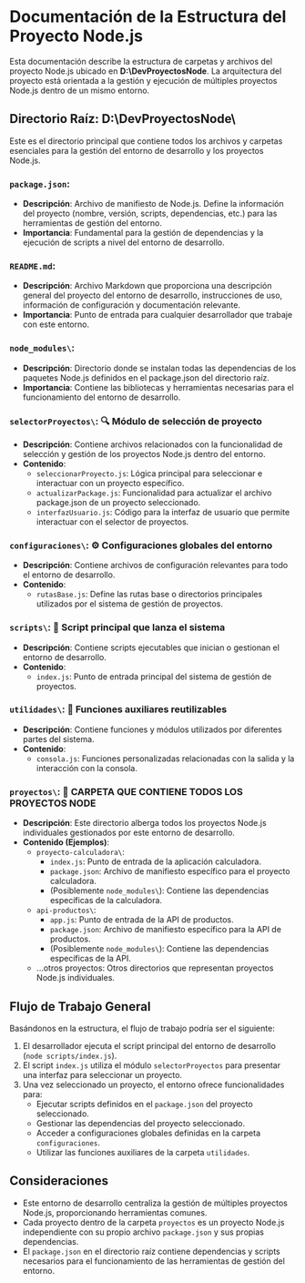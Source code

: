 

# Documentación de la Estructura del Proyecto Node.js

Esta documentación describe la estructura de carpetas y archivos del proyecto Node.js ubicado en **D:\DevProyectosNode**. La arquitectura del proyecto está orientada a la gestión y ejecución de múltiples proyectos Node.js dentro de un mismo entorno.

## Directorio Raíz: D:\DevProyectosNode\

Este es el directorio principal que contiene todos los archivos y carpetas esenciales para la gestión del entorno de desarrollo y los proyectos Node.js.

### `package.json`:
- **Descripción**: Archivo de manifiesto de Node.js. Define la información del proyecto (nombre, versión, scripts, dependencias, etc.) para las herramientas de gestión del entorno.
- **Importancia**: Fundamental para la gestión de dependencias y la ejecución de scripts a nivel del entorno de desarrollo.

### `README.md`:
- **Descripción**: Archivo Markdown que proporciona una descripción general del proyecto del entorno de desarrollo, instrucciones de uso, información de configuración y documentación relevante.
- **Importancia**: Punto de entrada para cualquier desarrollador que trabaje con este entorno.

### `node_modules\`:
- **Descripción**: Directorio donde se instalan todas las dependencias de los paquetes Node.js definidos en el package.json del directorio raíz.
- **Importancia**: Contiene las bibliotecas y herramientas necesarias para el funcionamiento del entorno de desarrollo.

### `selectorProyectos\`: 🔍 Módulo de selección de proyecto
- **Descripción**: Contiene archivos relacionados con la funcionalidad de selección y gestión de los proyectos Node.js dentro del entorno.
- **Contenido**:
  - `seleccionarProyecto.js`: Lógica principal para seleccionar e interactuar con un proyecto específico.
  - `actualizarPackage.js`: Funcionalidad para actualizar el archivo package.json de un proyecto seleccionado.
  - `interfazUsuario.js`: Código para la interfaz de usuario que permite interactuar con el selector de proyectos.

### `configuraciones\`: ⚙️ Configuraciones globales del entorno
- **Descripción**: Contiene archivos de configuración relevantes para todo el entorno de desarrollo.
- **Contenido**:
  - `rutasBase.js`: Define las rutas base o directorios principales utilizados por el sistema de gestión de proyectos.

### `scripts\`: 🚀 Script principal que lanza el sistema
- **Descripción**: Contiene scripts ejecutables que inician o gestionan el entorno de desarrollo.
- **Contenido**:
  - `index.js`: Punto de entrada principal del sistema de gestión de proyectos.

### `utilidades\`: 🧰 Funciones auxiliares reutilizables
- **Descripción**: Contiene funciones y módulos utilizados por diferentes partes del sistema.
- **Contenido**:
  - `consola.js`: Funciones personalizadas relacionadas con la salida y la interacción con la consola.

### `proyectos\`: 📂 CARPETA QUE CONTIENE TODOS LOS PROYECTOS NODE
- **Descripción**: Este directorio alberga todos los proyectos Node.js individuales gestionados por este entorno de desarrollo.
- **Contenido (Ejemplos)**:
  - `proyecto-calculadora\`:
    - `index.js`: Punto de entrada de la aplicación calculadora.
    - `package.json`: Archivo de manifiesto específico para el proyecto calculadora.
    - (Posiblemente `node_modules\`): Contiene las dependencias específicas de la calculadora.
  - `api-productos\`:
    - `app.js`: Punto de entrada de la API de productos.
    - `package.json`: Archivo de manifiesto específico para la API de productos.
    - (Posiblemente `node_modules\`): Contiene las dependencias específicas de la API.
  - ...otros proyectos: Otros directorios que representan proyectos Node.js individuales.

## Flujo de Trabajo General

Basándonos en la estructura, el flujo de trabajo podría ser el siguiente:

1. El desarrollador ejecuta el script principal del entorno de desarrollo (`node scripts/index.js`).
2. El script `index.js` utiliza el módulo `selectorProyectos` para presentar una interfaz para seleccionar un proyecto.
3. Una vez seleccionado un proyecto, el entorno ofrece funcionalidades para:
   - Ejecutar scripts definidos en el `package.json` del proyecto seleccionado.
   - Gestionar las dependencias del proyecto seleccionado.
   - Acceder a configuraciones globales definidas en la carpeta `configuraciones`.
   - Utilizar las funciones auxiliares de la carpeta `utilidades`.

## Consideraciones

- Este entorno de desarrollo centraliza la gestión de múltiples proyectos Node.js, proporcionando herramientas comunes.
- Cada proyecto dentro de la carpeta `proyectos` es un proyecto Node.js independiente con su propio archivo `package.json` y sus propias dependencias.
- El `package.json` en el directorio raíz contiene dependencias y scripts necesarios para el funcionamiento de las herramientas de gestión del entorno.


